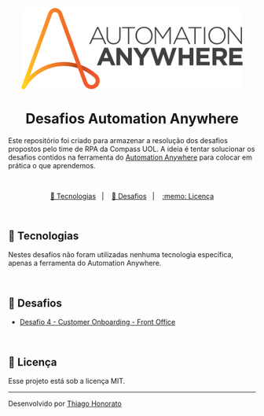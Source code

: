 <div align="center">
<img src=".github/logo_automation.png" width="450px" alt="Automation Anywhere"> 
</div>


<h1 align="center"> Desafios Automation Anywhere </h1>

Este repositório foi criado para armazenar a resolução dos desafios propostos pelo time de RPA da Compass UOL. A ideia é tentar solucionar os desafios contidos na ferramenta do [Automation Anywhere](https://community.automationanywhere.com/developer-challenges-85011/challenge-pages-85136) para colocar em prática o que aprendemos.


<br>


<p align="center">
  <a href="#-tecnologias">🚀 Tecnologias</a>&nbsp;&nbsp;&nbsp;|&nbsp;&nbsp;&nbsp;
  <a href="#-desafios">🎯 Desafios</a>&nbsp;&nbsp;&nbsp;|&nbsp;&nbsp;&nbsp;
  <a href="#memo-licença">:memo: Licença</a>
</p>

<br>


## 🚀 Tecnologias

Nestes desafios não foram utilizadas nenhuma tecnologia específica, apenas a ferramenta do Automation Anywhere. 

<br>


## 🎯 Desafios

- [Desafio 4 - Customer Onboarding - Front Office](https://github.com/ThiagoMonts/automation_anywhere/tree/main/Challenges/Challenge%2004)


<br>


## :memo: Licença

Esse projeto está sob a licença MIT.

---

Desenvolvido por [Thiago Honorato](https://www.linkedin.com/in/honoratothiago/)
